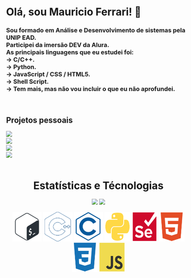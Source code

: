 <h1>Olá, sou Mauricio Ferrari! 👋</h1>

<h3>Sou formado em Análise e Desenvolvimento de sistemas pela UNIP EAD.<br/>
Participei da imersão DEV da Alura.<br/>
As principais linguagens que eu estudei foi:<br/>
-> C/C++.<br/>
-> Python.<br/>
-> JavaScript / CSS / HTML5.<br/>
-> Shell Script.<br/>
-> Tem mais, mas não vou incluir o que eu não aprofundei.<br/>
</h3><br/>

<h2>Projetos pessoais</h2>
<div>
  <img src="https://img.shields.io/github/v/release/mxnt10/cpu-limit?color=00aa00&label=CPU-Limit%20-%20CPU%20Frequency%20Limit&style=flat-square"><br/>
  <img src="https://img.shields.io/github/v/release/mxnt10/ckdeps?color=00aa00&label=CkDeps%20-%20Check%20Dependencies&style=flat-square"><br/>
  <img src="https://img.shields.io/github/v/release/mxnt10/face?color=00aa00&label=Face%20-%20Facebook%20Desktop&style=flat-square"><br/>
  <img src="https://img.shields.io/github/v/release/mxnt10/insta?color=00aa00&label=Insta%20-%20Instagram%20Desktop&style=flat-square">
</div><br/>

<h1 align="center"> Estatísticas e Técnologias</h1>

<div align="center">
  <img height="180em" src="https://github-readme-stats.vercel.app/api?username=mxnt10&show_icons=true&theme=aura&include_all_commits=true&count_private=true">
  <img height="180em" src="https://github-readme-stats.vercel.app/api/top-langs/?username=mxnt10&layout=compact&langs_count=7&theme=aura"/>
</div><br/>

<div align="center">
  <img src="https://github.com/devicons/devicon/blob/master/icons/bash/bash-plain.svg" height="80" width="80"/>
  <img src="https://github.com/devicons/devicon/blob/master/icons/cplusplus/cplusplus-line.svg" height="80" width="80"/>
  <img src="https://github.com/devicons/devicon/blob/master/icons/c/c-line.svg" height="80" width="80"/>
  <img src="https://github.com/devicons/devicon/blob/master/icons/python/python-plain.svg" height="80" width="70"/>
  <img src="https://github.com/devicons/devicon/blob/master/icons/selenium/selenium-original.svg" height="80" width="70"/>
  <img src="https://github.com/devicons/devicon/blob/master/icons/html5/html5-plain.svg" height="80" width="70"/>
  <img src="https://github.com/devicons/devicon/blob/master/icons/css3/css3-plain.svg" height="80" width="70"/>
  <img src="https://github.com/devicons/devicon/blob/master/icons/javascript/javascript-original.svg" height="80" width="70"/>
</div>
